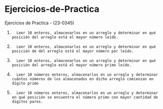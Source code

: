 # Ejercicios-de-Practica
Ejercicios de Practica - (23-0345)

 1.       Leer 10 enteros, almacenarlos en un arreglo y determinar en qué posición del arreglo está el mayor número leído.

2.       Leer 10 enteros, almacenarlos en un arreglo y determinar en qué posición de del arreglo está el mayor número par leído.

3.       Leer 10 enteros, almacenarlos en un arreglo y determinar en qué posición del arreglo está el mayor número primo leído.

4.       Leer 10 números enteros, almacenarlos en un arreglo y determinar cuántos números de los almacenados en dicho arreglo comienzan en dígito primo

5.       Leer 10 números enteros, almacenarlos en un arreglo y determinar en qué posición se encuentra el número primo con mayor cantidad de dígitos pares.

